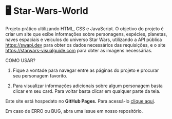 # 🖥️ Star-Wars-World
Projeto prático ultilizando HTML, CSS e JavaScript. O objetivo do projeto é criar um site que exibe informações sobre personagens, espécies, planetas, naves espaciais e veículos do universo Star Wars, utilizando a API pública https://swapi.dev para obter os dados necessários das requisições, e o site https://starwars-visualguide.com para obter as imagens necessárias.

COMO USAR?

1. Fique a vontade para navegar entre as páginas do projeto e procurar seu personagem favorito.

2. Para visualizar informações adicionais sobre algum personagem basta clicar em seu card. Para voltar basta clicar em qualquer parte da tela.

Este site está hospedato no **GitHub Pages.** Para acessá-lo [clique aqui]().

Em caso de ERRO ou BUG, abra uma issue em nosso repositório.
